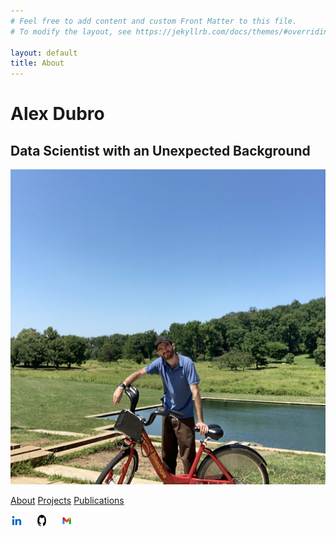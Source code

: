 ```yaml
---
# Feel free to add content and custom Front Matter to this file.
# To modify the layout, see https://jekyllrb.com/docs/themes/#overriding-theme-defaults

layout: default
title: About
---
```


# Alex Dubro

## Data Scientist with an Unexpected Background

<img src="intro-img.png" alt="Image not supported">

[About](/Users/alexdubro/Documents/add0794.github.io/about.md)
[Projects](/Users/alexdubro/Documents/add0794.github.io/projects.md)
[Publications](/Users/alexdubro/Documents/add0794.github.io/publications.md)

<footer>
    <div class="social-links">
        <a href="https://www.linkedin.com/in/alexdubro/" aria-label="LinkedIn profile">
            <img src="linkedin-icon.png" alt="LinkedIn Icon" />
            <!-- LinkedIn -->
        </a>
        <a href="https://github.com/add0794" aria-label="GitHub profile">
            <img src="github-icon.png" alt="GitHub Icon" />
            <!-- GitHub -->
        </a>
        <a href="mailto:add0794@gmail.com" aria-label="Email">
            <img src="email-icon.png" alt="Email Icon" />
            <!-- Email -->
        </a>
    </div>

<style>
/* General styling for the list */
.social-links {
    display: flex; /* Arrange items horizontally */
    gap: 15px; /* Add spacing between items */
    list-style: none; /* Remove bullets */
    padding: 0; /* Remove padding */
    margin: 0; /* Remove margin */
}

.social-links li {
    display: flex; /* Align icon and text */
    align-items: center; /* Vertically center items */
}

.social-links a {
    text-decoration: none; /* Remove underline from links */
    color: #333; /* Default text color */
    font-family: Arial, sans-serif;
    font-size: 14px;
}

.social-links a:hover {
    color: #0073b1; /* Change color on hover */
}

.social-links img {
    width: 20px; /* Set icon width */
    height: 20px; /* Set icon height */
    margin-right: 5px; /* Add spacing between icon and text */
}
</style>

</footer>


<!-- 
<style>
    /* General styling for the list */
    .social-links {
        display: flex; /* Arrange items horizontally */
        gap: 15px; /* Add spacing between items */
        list-style: none; /* Remove bullets */
        padding: 0; /* Remove padding */
        margin: 0; /* Remove margin */
        text-align: center;
    }

    .social-links li {
        display: flex; /* Align icon and text */
        align-items: center; /* Vertically center items */
    }

    .social-links a {
        text-decoration: none; /* Remove underline from links */
        color: #333; /* Default text color */
        font-family: Arial, sans-serif;
        font-size: 14px;
        padding: 8px 12px;
        border-radius: 4px;
    }

    .social-links a:hover {
        background-color: #f5f5f5;
        color: #0073b1; /* Change color on hover */
    }

    .social-links img {
        width: 24px; /* Set icon width */
        height: 24px; /* Set icon height */
        margin-right: 8px; /* Add spacing between icon and text */
    }
</style> -->
